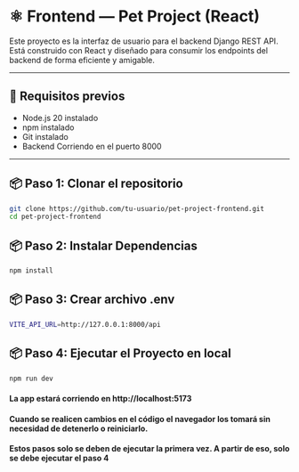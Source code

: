 # ⚛️ Frontend — Pet Project (React)

Este proyecto es la interfaz de usuario para el backend Django REST API. Está construido con React y diseñado para consumir los endpoints del backend de forma eficiente y amigable.

---

## 🚀 Requisitos previos

- Node.js 20 instalado
- npm instalado
- Git instalado
- Backend Corriendo en el puerto 8000

---

## 📦 Paso 1: Clonar el repositorio

```bash
git clone https://github.com/tu-usuario/pet-project-frontend.git
cd pet-project-frontend
```

## 📦 Paso 2: Instalar Dependencias

```bash
npm install
```

## 📦 Paso 3: Crear archivo .env

```bash
VITE_API_URL=http://127.0.0.1:8000/api
```

## 📦 Paso 4: Ejecutar el Proyecto en local

```bash
npm run dev
```

#### La app estará corriendo en http://localhost:5173
#### Cuando se realicen cambios en el código el navegador los tomará sin necesidad de detenerlo o reiniciarlo.

#### Estos pasos solo se deben de ejecutar la primera vez. A partir de eso, solo se debe ejecutar el paso 4
